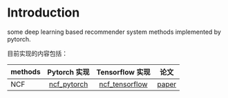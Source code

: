 
# Introduction

some deep learning based recommender system methods implemented by pytorch.

目前实现的内容包括：


|        methods     |       Pytorch 实现        |     Tensorflow 实现         |       论文            |
| ------------------ | :---------------------: | :--------------------------: |:-----------------------: |
|         NCF        |  [ncf_pytorch](./methods/NCF) | [ncf_tensorflow](https://github.com/hexiangnan/neural_collaborative_filtering) | [paper](https://dl.acm.org/citation.cfm?id=3052569)|




